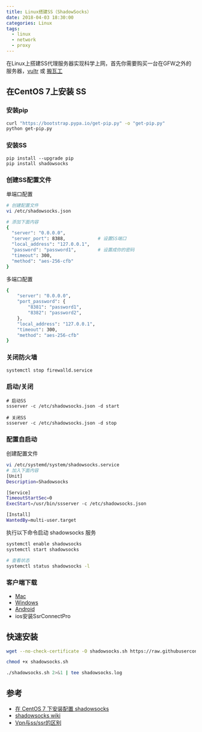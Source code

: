 ```yaml
---
title: Linux搭建SS（ShadowSocks）
date: 2018-04-03 18:30:00
categories: Linux
tags: 
  - linux
  - network
  - proxy
---
```


在Linux上搭建SS代理服务器实现科学上网，首先你需要购买一台在GFW之外的服务器，[vultr](https://www.vultr.com) 或 [搬瓦工](http://banwagong.cn)

## 在CentOS 7上安装 SS
### 安装pip
```bash
curl "https://bootstrap.pypa.io/get-pip.py" -o "get-pip.py"
python get-pip.py
```

<!--more-->

### 安装SS
```
pip install --upgrade pip
pip install shadowsocks
```

### 创建SS配置文件
单端口配置

```bash
# 创建配置文件
vi /etc/shadowsocks.json

# 添加下面内容
{
  "server": "0.0.0.0",
  "server_port": 8388,            # 设置SS端口
  "local_address": "127.0.0.1",
  "password": "password1",        # 设置成你的密码
  "timeout": 300,
  "method": "aes-256-cfb"
}
```

多端口配置
```bash
{
    "server": "0.0.0.0",
    "port_password": {
        "8381": "password1",
        "8382": "password2",
    },
    "local_address": "127.0.0.1",
    "timeout": 300,
    "method": "aes-256-cfb"
}
```

### 关闭防火墙
```bash
systemctl stop firewalld.service
```

### 启动/关闭
```
# 启动SS
ssserver -c /etc/shadowsocks.json -d start

# 关闭SS
ssserver -c /etc/shadowsocks.json -d stop 
```

### 配置自启动
创建配置文件
```bash
vi /etc/systemd/system/shadowsocks.service
# 加入下面内容
[Unit]
Description=Shadowsocks

[Service]
TimeoutStartSec=0
ExecStart=/usr/bin/ssserver -c /etc/shadowsocks.json

[Install]
WantedBy=multi-user.target
```

执行以下命令启动 shadowsocks 服务
```bash
systemctl enable shadowsocks
systemctl start shadowsocks

# 查看状态
systemctl status shadowsocks -l
```




### 客户端下载
- [Mac](https://github.com/shadowsocks/ShadowsocksX-NG/releases/)
- [Windows](https://github.com/shadowsocks/shadowsocks-windows/releases)
- [Android](https://github.com/shadowsocks/shadowsocks-android/releases)
- ios安装SsrConnectPro


## 快速安装

```bash
wget --no-check-certificate -O shadowsocks.sh https://raw.githubusercontent.com/teddysun/shadowsocks_install/master/shadowsocks.sh

chmod +x shadowsocks.sh

./shadowsocks.sh 2>&1 | tee shadowsocks.log
```


## 参考
- [在 CentOS 7 下安装配置 shadowsocks](http://morning.work/page/2015-12/install-shadowsocks-on-centos-7.html)
- [shadowsocks wiki](https://github.com/shadowsocks/shadowsocks/wiki)
- [Vpn与ss/ssr的区别](https://blog.csdn.net/marvel__dead/article/details/78495583)
